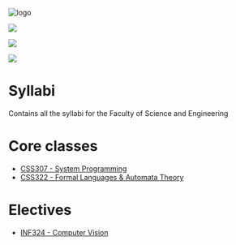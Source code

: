 ![logo](https://img.shields.io/badge/logo-.~-informational)

![](https://img.shields.io/badge/status-inprogress-orange)

![](https://img.shields.io/badge/status-rejected-red)

![](https://img.shields.io/badge/status-accepted-green)

# Syllabi
Contains all the syllabi for the Faculty of Science and Engineering

# Core classes
* [CSS307 - System Programming](./CSS307)
* [CSS322 - Formal Languages & Automata Theory](./CSS322)

# Electives
* [INF324 - Computer Vision](./INF324)

